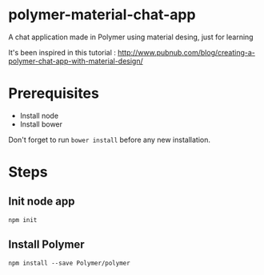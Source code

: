# polymer-material-chat-app

A chat application made in Polymer using material desing, just for learning

It's been inspired in this tutorial : http://www.pubnub.com/blog/creating-a-polymer-chat-app-with-material-design/

# Prerequisites

- Install node
- Install bower

Don't forget to run `bower install` before any new installation.

# Steps

## Init node app

    npm init

## Install Polymer

    npm install --save Polymer/polymer


